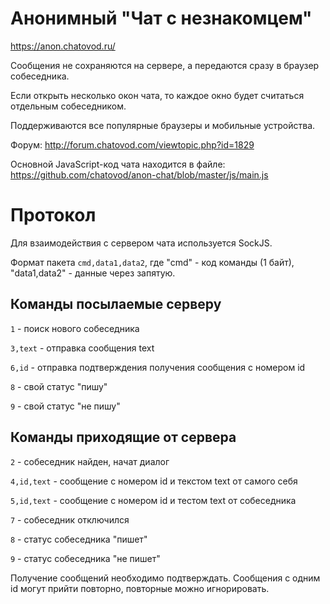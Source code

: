 Анонимный "Чат с незнакомцем"
=========

https://anon.chatovod.ru/

Сообщения не сохраняются на сервере, а передаются сразу в браузер собеседника.

Если открыть несколько окон чата, то каждое окно будет считаться отдельным собеседником.

Поддерживаются все популярные браузеры и мобильные устройства.

Форум: http://forum.chatovod.com/viewtopic.php?id=1829

Основной JavaScript-код чата находится в файле: https://github.com/chatovod/anon-chat/blob/master/js/main.js

# Протокол

Для взаимодействия с сервером чата используется SockJS.

Формат пакета `cmd,data1,data2`, где "cmd" - код команды (1 байт), "data1,data2" - данные через запятую.

## Команды посылаемые серверу

`1` - поиск нового собеседника

`3,text` - отправка сообщения text

`6,id` - отправка подтверждения получения сообщения с номером id

`8` - свой статус "пишу"

`9` - свой статус "не пишу"

## Команды приходящие от сервера

`2` - собеседник найден, начат диалог

`4,id,text` - сообщение с номером id и текстом text от самого себя

`5,id,text` - сообщение с номером id и тестом text от собеседника

`7` - собеседник отключился

`8` - статус собеседника "пишет"

`9` - статус собеседника "не пишет"

Получение сообщений необходимо подтверждать. Сообщения с одним id могут прийти повторно, повторные можно игнорировать.